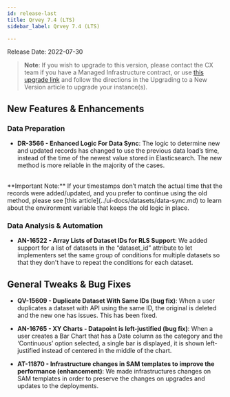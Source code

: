 ```yaml
---
id: release-last
title: Qrvey 7.4 (LTS)
sidebar_label: Qrvey 7.4 (LTS)

---
```

<div style={{textAlign: "justify"}}>

Release Date: 2022-07-30
  
>**Note**: If you wish to upgrade to this version, please contact the CX team if you have a Managed Infrastructure contract, or use <a href="https://qrvey-autodeployapp.s3.amazonaws.com/autodeployappCloudformation-enterprise-6.5.json" target="_blank">this upgrade link</a> and follow the directions in the Upgrading to a New Version article to upgrade your instance(s).  

## New Features & Enhancements

### Data Preparation

* **DR-3566 - Enhanced Logic For Data Sync**: The logic to determine new and updated records has changed to use the previous data load’s time, instead of the time of the newest value stored in Elasticsearch. The new method is more reliable in the majority of the cases. 
</br>
**Important Note:** If your timestamps don’t match the actual time that the records were added/updated, and you prefer to continue using the old method, please see [this article](../ui-docs/datasets/data-sync.md) to learn about the environment variable that keeps the old logic in place. 

### Data Analysis & Automation

* **AN-16522 - Array Lists of Dataset IDs for RLS Support**: We added support for a list of datasets in the “dataset_id” attribute to let implementers set the same group of conditions for multiple datasets so that they don't have to repeat the conditions for each dataset. 

## General Tweaks & Bug Fixes

* **QV-15609 - Duplicate Dataset With Same IDs (bug fix)**: When a user duplicates a dataset with API using the same ID, the original is deleted and the new one has issues. This has been fixed.

* **AN-16765 - XY Charts - Datapoint is left-justified (bug fix)**: When a user creates a Bar Chart that has a Date column as the category and the ‘Continuous’ option selected, a single bar is displayed, it is shown left-justified instead of centered in the middle of the chart.

* **AT-11870 - Infrastructure changes in SAM templates to improve the performance (enhancement)**: We made infrastructures changes on SAM templates in order to preserve the changes on upgrades and updates to the deployments. 

</div>